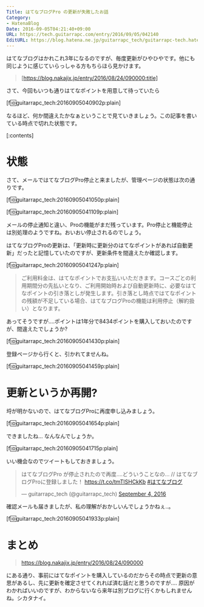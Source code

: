 ```yaml
---
Title: はてなブログPro の更新が失敗したお話
Category:
- HatenaBlog
Date: 2016-09-05T04:21:40+09:00
URL: https://tech.guitarrapc.com/entry/2016/09/05/042140
EditURL: https://blog.hatena.ne.jp/guitarrapc_tech/guitarrapc-tech.hatenablog.com/atom/entry/10328749687182594243
---
```


はてなブログはかれこれ3年になるのですが、毎度更新がひやひやです。他にも同じように感じていらっしゃる方もちらほら見かけます。

> [https://blog.nakajix.jp/entry/2016/08/24/090000:title]

さて、今回もいつも通りはてなポイントを用意して待っていたら

[f:id:guitarrapc_tech:20160905040902p:plain]

なるほど、何か間違えたかなぁということで見ていきましょう。この記事を書いている時点で切れた状態です。


[:contents]

# 状態

さて、メールではてなブログPro停止と来ましたが、管理ページの状態は次の通りです。

[f:id:guitarrapc_tech:20160905041050p:plain]

[f:id:guitarrapc_tech:20160905041109p:plain]

メールの停止通知と違い、Proの機能がまだ残っています。Pro停止と機能停止は別処理のようですね。おいおい停止されるのでしょう。

はてなブログProの更新は、「更新時に更新分のはてなポイントがあれば自動更新」だったと記憶していたのですが、更新条件を間違えたか確認します。

[f:id:guitarrapc_tech:20160905041247p:plain]

> ご利用料金は、はてなポイントでお支払いいただきます。コースごとの利用期間分の先払いとなり、ご利用開始時および自動更新時に、必要なはてなポイントの引き落としが発生します。引き落とし時点ではてなポイントの残額が不足している場合、はてなブログProの機能は利用停止（解約扱い）となります。

あってそうですが....ポイントは1年分で8434ポイントを購入しておいたのですが、間違えたでしょうか?

[f:id:guitarrapc_tech:20160905041430p:plain]

登録ページから行くと、引かれてませんね。

[f:id:guitarrapc_tech:20160905041459p:plain]

# 更新というか再開?

埒が明かないので、はてなブログProに再度申し込みましょう。

[f:id:guitarrapc_tech:20160905041654p:plain]

できましたね... なんなんでしょうか。

[f:id:guitarrapc_tech:20160905041715p:plain]

いい機会なのでツイートもしておきましょう。

<blockquote class="twitter-tweet" data-lang="en"><p lang="ja" dir="ltr">はてなブログPro が停止されたので再度....どういうことなの... // はてなブログProに登録しました！ <a href="https://t.co/tmTlSHCkKb">https://t.co/tmTlSHCkKb</a> <a href="https://twitter.com/hashtag/%E3%81%AF%E3%81%A6%E3%81%AA%E3%83%96%E3%83%AD%E3%82%B0?src=hash">#はてなブログ</a></p>&mdash; guitarrapc_tech (@guitarrapc_tech) <a href="https://twitter.com/guitarrapc_tech/status/772513989557268480">September 4, 2016</a></blockquote>
<script async src="//platform.twitter.com/widgets.js" charset="utf-8"></script>

確認メールも届きましたが、私の理解がおかしいんでしょうかねぇ..。

[f:id:guitarrapc_tech:20160905041933p:plain]

# まとめ

> https://blog.nakajix.jp/entry/2016/08/24/090000

にある通り、事前にはてなポイントを購入しているのだからその時点で更新の意思があるし、先に更新を確定させてくれれば済む話だと思うのですが.... 原因がわかればいいのですが、わからないなら来年は別ブログに行くかもしれませんね。シカタナイ。
